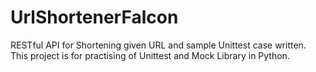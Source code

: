 # UrlShortenerFalcon
RESTful API for Shortening given URL and sample Unittest case written.
This project is for practising of Unittest and Mock Library in Python.
